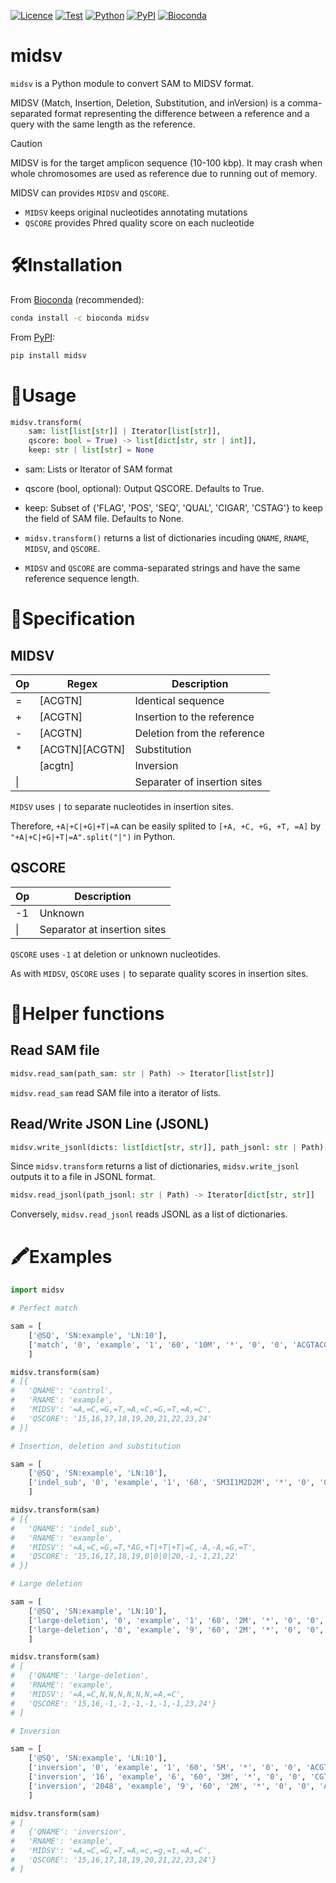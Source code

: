 [![Licence](https://img.shields.io/badge/License-MIT-9cf.svg?style=flat-square)](https://choosealicense.com/licenses/mit/)
[![Test](https://img.shields.io/github/actions/workflow/status/akikuno/midsv/ci.yml?branch=main&label=Test&color=brightgreen&style=flat-square)](https://github.com/akikuno/midsv/actions)
[![Python](https://img.shields.io/pypi/pyversions/midsv.svg?label=Python&color=blue&style=flat-square)](https://pypi.org/project/midsv/)
[![PyPI](https://img.shields.io/pypi/v/midsv.svg?label=PyPI&color=orange&style=flat-square)](https://pypi.org/project/midsv/)
[![Bioconda](https://img.shields.io/conda/v/bioconda/midsv?label=Bioconda&color=orange&style=flat-square)](https://anaconda.org/bioconda/midsv)


# midsv

`midsv` is a Python module to convert SAM to MIDSV format.

MIDSV (Match, Insertion, Deletion, Substitution, and inVersion) is a comma-separated format representing the difference between a reference and a query with the same length as the reference.

> [!CAUTION]
> MIDSV is for the target amplicon sequence (10-100 kbp). It may crash when whole chromosomes are used as reference due to running out of memory.

MIDSV can provides `MIDSV` and `QSCORE`.

- `MIDSV` keeps original nucleotides annotating mutations
- `QSCORE` provides Phred quality score on each nucleotide


# 🛠️Installation

From [Bioconda](https://anaconda.org/bioconda/midsv) (recommended):

```bash
conda install -c bioconda midsv
```

From [PyPI](https://pypi.org/project/midsv/):

```bash
pip install midsv
```

# 📘Usage

```python
midsv.transform(
    sam: list[list[str]] | Iterator[list[str]],
    qscore: bool = True) -> list[dict[str, str | int]],
    keep: str | list[str] = None
```

- sam: Lists or Iterator of SAM format
- qscore (bool, optional): Output QSCORE. Defaults to True.
- keep: Subset of {'FLAG', 'POS', 'SEQ', 'QUAL', 'CIGAR', 'CSTAG'} to keep the field of SAM file. Defaults to None.

- `midsv.transform()` returns a list of dictionaries incuding `QNAME`, `RNAME`, `MIDSV`, and `QSCORE`.
- `MIDSV` and `QSCORE` are comma-separated strings and have the same reference sequence length.

# 📜Specification

## MIDSV

| Op  | Regex          | Description                  |
| --- | -------------- | ---------------------------- |
| =   | [ACGTN]        | Identical sequence           |
| +   | [ACGTN]        | Insertion to the reference   |
| -   | [ACGTN]        | Deletion from the reference  |
| *   | [ACGTN][ACGTN] | Substitution                 |
|     | [acgtn]        | Inversion                    |
| \|  |                | Separater of insertion sites |

`MIDSV` uses `|` to separate nucleotides in insertion sites.

Therefore, `+A|+C|+G|+T|=A` can be easily splited to `[+A, +C, +G, +T, =A]` by `"+A|+C|+G|+T|=A".split("|")` in Python.

## QSCORE


| Op  | Description                  |
| --- | ---------------------------- |
| -1  | Unknown                      |
| \|  | Separator at insertion sites |

`QSCORE` uses `-1` at deletion or unknown nucleotides.

As with `MIDSV`, `QSCORE` uses `|` to separate quality scores in insertion sites.


# 🧩Helper functions

## Read SAM file

```python
midsv.read_sam(path_sam: str | Path) -> Iterator[list[str]]
```

`midsv.read_sam` read SAM file into a iterator of lists.


## Read/Write JSON Line (JSONL)

```python
midsv.write_jsonl(dicts: list[dict[str, str]], path_jsonl: str | Path)
```

Since `midsv.transform` returns a list of dictionaries, `midsv.write_jsonl` outputs it to a file in JSONL format.

```python
midsv.read_jsonl(path_jsonl: str | Path) -> Iterator[dict[str, str]]
```

Conversely, `midsv.read_jsonl` reads JSONL as a list of dictionaries.


# 🖍️Examples

```python
import midsv

# Perfect match

sam = [
    ['@SQ', 'SN:example', 'LN:10'],
    ['match', '0', 'example', '1', '60', '10M', '*', '0', '0', 'ACGTACGTAC', '0123456789', 'cs:Z:=ACGTACGTAC']
    ]

midsv.transform(sam)
# [{
#   'QNAME': 'control',
#   'RNAME': 'example',
#   'MIDSV': '=A,=C,=G,=T,=A,=C,=G,=T,=A,=C',
#   'QSCORE': '15,16,17,18,19,20,21,22,23,24'
# }]

# Insertion, deletion and substitution

sam = [
    ['@SQ', 'SN:example', 'LN:10'],
    ['indel_sub', '0', 'example', '1', '60', '5M3I1M2D2M', '*', '0', '0', 'ACGTGTTTCGT', '01234!!!56789', 'cs:Z:=ACGT*ag+ttt=C-aa=GT']
    ]

midsv.transform(sam)
# [{
#   'QNAME': 'indel_sub',
#   'RNAME': 'example',
#   'MIDSV': '=A,=C,=G,=T,*AG,+T|+T|+T|=C,-A,-A,=G,=T',
#   'QSCORE': '15,16,17,18,19,0|0|0|20,-1,-1,21,22'
# }]

# Large deletion

sam = [
    ['@SQ', 'SN:example', 'LN:10'],
    ['large-deletion', '0', 'example', '1', '60', '2M', '*', '0', '0', 'AC', '01', 'cs:Z:=AC'],
    ['large-deletion', '0', 'example', '9', '60', '2M', '*', '0', '0', 'AC', '89', 'cs:Z:=AC']
    ]

midsv.transform(sam)
# [
#   {'QNAME': 'large-deletion',
#   'RNAME': 'example',
#   'MIDSV': '=A,=C,N,N,N,N,N,N,=A,=C',
#   'QSCORE': '15,16,-1,-1,-1,-1,-1,-1,23,24'}
# ]

# Inversion

sam = [
    ['@SQ', 'SN:example', 'LN:10'],
    ['inversion', '0', 'example', '1', '60', '5M', '*', '0', '0', 'ACGTA', '01234', 'cs:Z:=ACGTA'],
    ['inversion', '16', 'example', '6', '60', '3M', '*', '0', '0', 'CGT', '567', 'cs:Z:=CGT'],
    ['inversion', '2048', 'example', '9', '60', '2M', '*', '0', '0', 'AC', '89', 'cs:Z:=AC']
    ]

midsv.transform(sam)
# [
#   {'QNAME': 'inversion',
#   'RNAME': 'example',
#   'MIDSV': '=A,=C,=G,=T,=A,=c,=g,=t,=A,=C',
#   'QSCORE': '15,16,17,18,19,20,21,22,23,24'}
# ]

```

